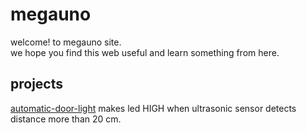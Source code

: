 # megauno
welcome! to megauno site.  
we hope you find this web useful and learn something from here.  

## projects
[automatic-door-light](data/projects/automatic-door-light.md) makes led HIGH when ultrasonic sensor detects distance more than 20 cm.  
